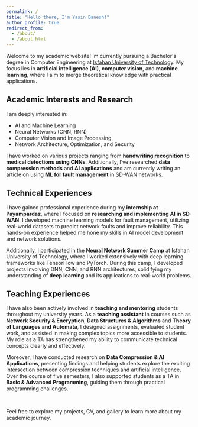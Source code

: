 ```yaml
---
permalink: /
title: "Hello there, I'm Yasin Danesh!"
author_profile: true
redirect_from: 
  - /about/
  - /about.html
---
```


Welcome to my academic website! Im currently pursuing a Bachelor's degree in Computer Engineering at [Isfahan University of Technology](https://www.iut.ac.ir). My focus lies in **artificial intelligence (AI)**, **computer vision**, and **machine learning**, where I aim to merge theoretical knowledge with practical applications.

## Academic Interests and Research

I am deeply interested in:

- AI and Machine Learning
- Neural Networks (CNN, RNN)
- Computer Vision and Image Processing
- Network Architecture, Optimization, and Security

I have worked on various projects ranging from **handwriting recognition** to **medical detections using CNNs**. Additionally, I’ve researched **data compression methods** and **AI applications** and am currently writing an article on using **ML for fault management** in SD-WAN networks.

## Technical Experiences

I have gained professional experience during my **internship at Payampardaz**, where I focused on **researching and implementing AI in SD-WAN**. I developed machine learning models for fault management, utilizing real-world datasets to predict network faults and improve reliability. This hands-on experience helped me hone my skills in AI model development and network solutions.

Additionally, I participated in the **Neural Network Summer Camp** at Isfahan University of Technology, where I worked extensively with deep learning frameworks like TensorFlow and PyTorch. During this camp, I developed projects involving DNN, CNN, and RNN architectures, solidifying my understanding of **deep learning** and its applications to real-world problems.

## Teaching Experiences

I have also been actively involved in **teaching and mentoring** students throughout my university years. As a **teaching assistant** in courses such as **Network Security & Encryption**, **Data Structures & Algorithms** and **Theory of Languages and Automata**, I designed assignments, evaluated student work, and assisted in making complex topics more accessible to students. My role as a TA has strengthened my ability to communicate technical concepts clearly and effectively.

Moreover, I have conducted research on **Data Compression & AI Applications**, presenting findings and helping students explore the exciting intersection between compression techniques and artificial intelligence. Over the course of five semesters, I also supported students as a TA in **Basic & Advanced Programming**, guiding them through practical programming challenges.

&nbsp;

Feel free to explore my projects, CV, and gallery to learn more about my academic journey.
